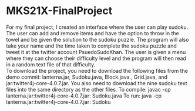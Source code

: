 # MKS21X-FinalProject
For my final project, I created an interface where the user can play sudoku. The user can add and remove items and have the option to throw in the towel and be given the solution to the sudoku puzzle. The program will also take your name and the time taken to complete the sudoku puzzle and tweet it at the twitter account PsuedoSudoKhan. The user is given a menu where they can choose their difficulty level and the program will then read in a random text file of that difficulty.  
To download the project, you need to download the following files from the demo commit: lanterna.jar, Sudoku.java, Block.java., Grid.java, and jar:twitter4j-core-4.0.7.jar. You also need to download the nine sudoku text files into the same directory as the other files.
To compile: javac -cp lanterna.jar:twitter4j-core-4.0.7.jar: Sudoku.java
To run: java -cp lanterna.jar:twitter4j-core-4.0.7.jar: Sudoku
